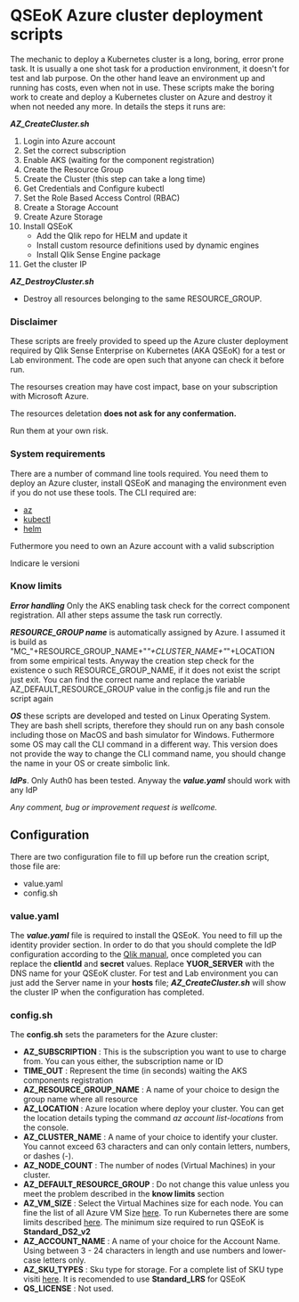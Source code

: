 # QSEoK Azure cluster deployment scripts

The mechanic to deploy a Kubernetes cluster is a long, boring, error prone task. It is usually a one shot task for a production environment, it doesn't for test and lab purpose. On the other hand leave an environment up and running has costs, even when not in use. These scripts make the boring work to create and deploy a Kubernetes cluster on Azure and destroy it when not needed any more.
In  details the steps it runs are:

***AZ_CreateCluster.sh***
1. Login into Azure account
2. Set the correct subscription
3. Enable AKS (waiting for the component registration)
4. Create the Resource Group
5. Create the Cluster (this step can take a long time)
6. Get Credentials and Configure kubectl
7. Set the Role Based Access Control (RBAC)
8. Create a Storage Account
9. Create Azure Storage
10. Install QSEoK
      - Add the Qlik repo for HELM and update it
      - Install custom resource definitions used by dynamic engines
      - Install Qlik Sense Engine package
11. Get the cluster IP

***AZ_DestroyCluster.sh***
- Destroy all resources belonging to the same RESOURCE_GROUP.

### Disclaimer
These scripts are freely provided to speed up the Azure cluster deployment required by Qlik Sense Enterprise on Kubernetes (AKA QSEoK) for a test or Lab environment. The code are open such that anyone can check it before run. 

The resourses creation may have cost impact, base on your subscription with Microsoft Azure.

The resources deletation **does not ask for any confermation.**

Run them at your own risk.

### System requirements

There are a number of command line tools required. You need them to deploy an Azure cluster, install QSEoK and managing the environment even if you do not use these tools. The CLI required are:

 - [az](https://docs.microsoft.com/it-it/cli/azure/install-azure-cli?view=azure-cli-latest)
 - [kubectl](https://kubernetes.io/docs/tasks/tools/install-kubectl/)
 - [helm](https://helm.sh/docs/using_helm/)
 
 Futhermore you need to own an Azure account with a valid subscription

Indicare le versioni

### Know limits
***Error handling*** Only the AKS enabling task check for the correct component registration. All ather steps assume the task run correctly.

***RESOURCE_GROUP name*** is automatically assigned by Azure. I assumed it is build as "MC_"+RESOURCE_GROUP_NAME+"_"+CLUSTER_NAME+"_"+LOCATION from some empirical tests. Anyway the creation step check for the existence o such RESOURCE_GROUP_NAME, if it does not exist the script just exit. You can find the correct name and replace the variable AZ_DEFAULT_RESOURCE_GROUP value in the config.js file and run the script again

***OS*** these scripts are developed and tested on Linux Operating System. They are bash shell scripts, therefore they should run on any bash console including those on MacOS and bash simulator for Windows. Futhermore some OS may call the CLI command in a different way. This version does not provide the way to change the CLI command name, you should change the name in your OS or create simbolic link.

***IdPs***. Only Auth0 has been tested. Anyway the ***value.yaml*** should work with any IdP

*Any comment, bug or improvement request is wellcome.*

## Configuration
There are two configuration file to fill up before run the creation script, those file are:
- value.yaml
- config.sh

### value.yaml
The ***value.yaml*** file is required to install the QSEoK. You need to fill up the identity provider section. In order to do that you should complete the IdP configuration according to the [Qlik manual]( https://help.qlik.com/en-US/sense/June2019/Subsystems/PlanningQlikSenseDeployments/Content/Sense_Deployment/auth0-setup.htm), once completed you can replace the **clientId** and **secret** values.
Replace **YUOR_SERVER** with the DNS name for your QSEoK cluster. For test and Lab environment you can just add the Server name in your **hosts** file; ***AZ_CreateCluster.sh*** will show the cluster IP when the configuration has completed. 

### config.sh
The **config.sh** sets the parameters for the Azure cluster:
- **AZ_SUBSCRIPTION** : This is the subscription you want to use to charge from. You can yous either, the subscription name or ID
- **TIME_OUT** : Represent the time (in seconds) waiting the AKS components registration
- **AZ_RESOURCE_GROUP_NAME** : A name of your choice to design the group name where all resource 
- **AZ_LOCATION** : Azure location where deploy your cluster. You can get the location details typing the command  *az account list-locations*  from the console. 
- **AZ_CLUSTER_NAME** : A name of your choice to identify your cluster. You cannot exceed 63 characters and can only contain letters, numbers, or dashes (-).
- **AZ_NODE_COUNT** : The number of nodes (Virtual Machines) in your cluster.
- **AZ_DEFAULT_RESOURCE_GROUP** : Do not change this value unless you meet the problem described in the **know limits** section
- **AZ_VM_SIZE** : Select the Virtual Machines size for each node. You can fine the list of all Azure VM Size [here](https://docs.microsoft.com/it-it/azure/virtual-machines/windows/sizes-general). To run Kubernetes there are some limits described [here](https://docs.microsoft.com/en-us/azure/aks/quotas-skus-regions#restricted-vm-sizes). The minimum size required to run QSEoK is **Standard_DS2_v2**
- **AZ_ACCOUNT_NAME** : A name of your choice for the Account Name. Using between 3 - 24 characters in length and use numbers and lower-case letters only.
- **AZ_SKU_TYPES** :  Sku type for storage. For a complete list of SKU type visiti [here](https://docs.microsoft.com/en-us/rest/api/storagerp/srp_sku_types). It is recomended to use **Standard_LRS** for QSEoK
- **QS_LICENSE** : Not used.


